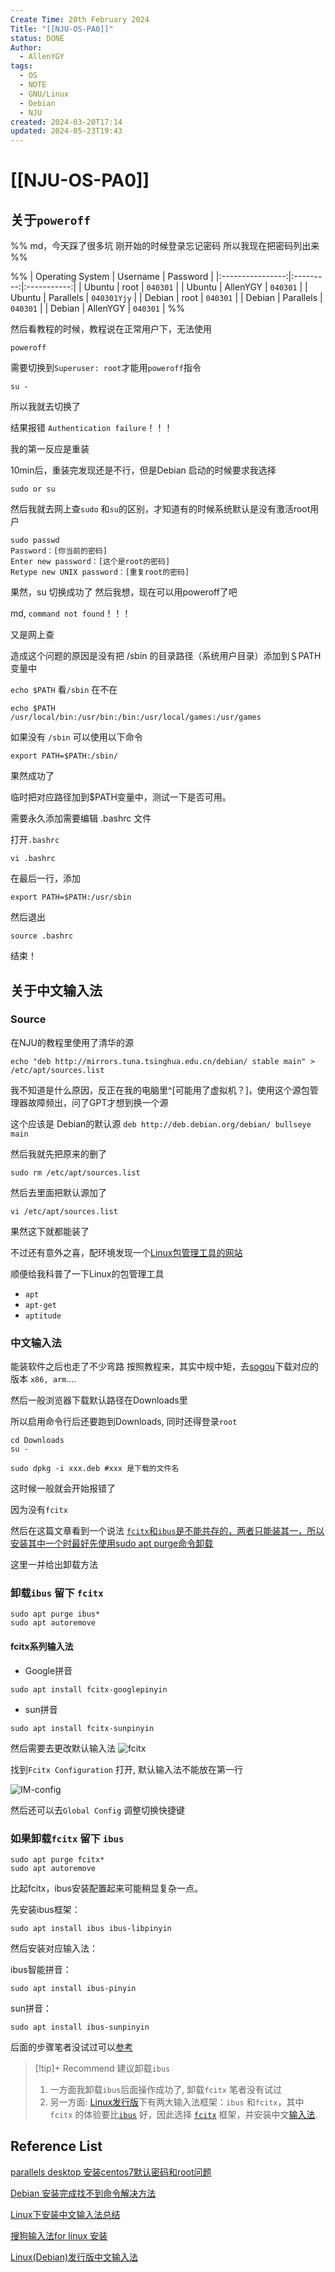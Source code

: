 ```yaml
---
Create Time: 20th February 2024
Title: "[[NJU-OS-PA0]]"
status: DONE
Author:
  - AllenYGY
tags:
  - OS
  - NOTE
  - GNU/Linux
  - Debian
  - NJU
created: 2024-03-20T17:14
updated: 2024-05-23T19:43
---
```


# [[NJU-OS-PA0]]

## 关于`poweroff`

%% md，今天踩了很多坑
刚开始的时候登录忘记密码
所以我现在把密码列出来 %%

%% | Operating System | Username  |  Password   |
|:----------------:|:---------:|:-----------:|
|      Ubuntu      |   root    |  `040301`   |
|      Ubuntu      | AllenYGY  |  `040301`   |
|      Ubuntu      | Parallels | `040301Yjy` |
|      Debian      |   root    |  `040301`   |
|      Debian      | Parallels |  `040301`   |
|      Debian      | AllenYGY  |  `040301`   | %%

然后看教程的时候，教程说在正常用户下，无法使用

```shell
poweroff
```

需要切换到`Superuser: root`才能用`poweroff`指令

```shell
su -
```

所以我就去切换了

结果报错 `Authentication failure`！！！

我的第一反应是重装

10min后，重装完发现还是不行，但是Debian 启动的时候要求我选择

`sudo or su`

然后我就去网上查`sudo` 和`su`的区别，才知道有的时候系统默认是没有激活root用户

```shell
sudo passwd
Password：[你当前的密码]
Enter new password：[这个是root的密码]
Retype new UNIX password：[重复root的密码]
```

果然，su 切换成功了
然后我想，现在可以用poweroff了吧

md,  `command not found`！！！

又是网上查

造成这个问题的原因是没有把 /sbin 的目录路径（系统用户目录）添加到＄PATH变量中

`echo $PATH` 看`/sbin`  在不在

```shell
echo $PATH
/usr/local/bin:/usr/bin:/bin:/usr/local/games:/usr/games
```

如果没有 `/sbin` 可以使用以下命令

```shell
export PATH=$PATH:/sbin/
```

果然成功了

临时把对应路径加到$PATH变量中，测试一下是否可用。

需要永久添加需要编辑 .bashrc 文件

打开`.bashrc`

```shell
vi .bashrc
```

在最后一行，添加

```shell
export PATH=$PATH:/usr/sbin
```

然后退出

```shell
source .bashrc
```

结束！

## **关于中文输入法**

### **Source**

在NJU的教程里使用了清华的源

```shell
echo "deb http://mirrors.tuna.tsinghua.edu.cn/debian/ stable main" > /etc/apt/sources.list
```

我不知道是什么原因，反正在我的电脑里^[可能用了虚拟机？]，使用这个源包管理器故障频出，问了GPT才想到换一个源

这个应该是 Debian的默认源
`deb http://deb.debian.org/debian/ bullseye main`

然后我就先把原来的删了

```shell
sudo rm /etc/apt/sources.list
```

然后去里面把默认源加了

```shell
vi /etc/apt/sources.list
```

果然这下就都能装了

不过还有意外之喜，配环境发现一个[Linux包管理工具的网站](https://installati.one/)

顺便给我科普了一下Linux的包管理工具

- `apt`
- `apt-get`
- `aptitude`

### 中文输入法

能装软件之后也走了不少弯路
按照教程来，其实中规中矩，去[sogou](https://shurufa.sogou.com/linux)下载对应的版本 `x86, arm`....

然后一般浏览器下载默认路径在Downloads里

所以启用命令行后还要跑到Downloads, 同时还得登录`root`

```shell
cd Downloads
su -
```

```shell
sudo dpkg -i xxx.deb #xxx 是下载的文件名
```

这时候一般就会开始报错了

因为没有`fcitx`

然后在这篇文章看到一个说法
[`fcitx`和`ibus`是不能共存的，两者只能装其一，所以安装其中一个时最好先使用sudo apt purge命令卸载](https://juejin.cn/post/6989171574209249287)

这里一并给出卸载方法

### 卸载`ibus` 留下 `fcitx`

```shell
sudo apt purge ibus*
sudo apt autoremove
```

#### **fcitx系列输入法**

- Google拼音

```shell
sudo apt install fcitx-googlepinyin
```

- sun拼音

```shell
sudo apt install fcitx-sunpinyin
```

然后需要去更改默认输入法
![`fcitx`](https://cdn.jsdelivr.net/gh/ALLENYGY/ImageSpace@master/IMAGE/OS/fcitx.png)

找到`Fcitx Configuration` 打开, 默认输入法不能放在第一行

![IM-config](https://cdn.jsdelivr.net/gh/ALLENYGY/ImageSpace@master/IMAGE/OS/IM-config.png)

然后还可以去`Global Config` 调整切换快捷键

### 如果卸载`fcitx` 留下 `ibus`

```shell
sudo apt purge fcitx*
sudo apt autoremove
```

比起fcitx，ibus安装配置起来可能稍显复杂一点。

先安装ibus框架：

```shell
sudo apt install ibus ibus-libpinyin

```

然后安装对应输入法：

ibus智能拼音：

```shell
sudo apt install ibus-pinyin
```

sun拼音：

```shell
sudo apt install ibus-sunpinyin
```

后面的步骤笔者没试过可以[参考](https://juejin.cn/post/6989171574209249287)

> [!tip]+ Recommend
> 建议卸载`ibus`
>
> 1. 一方面我卸载`ibus`后面操作成功了, 卸载`fcitx` 笔者没有试过
> 2. 另一方面: [Linux发行版](http://www.linux265.com/distro)下有两大输入法框架：`ibus` 和`fcitx`，其中`fcitx` 的体验要比[`ibus`](http://linux265.com/soft/622.html) 好，因此选择 [`fcitx`](http://linux265.com/soft/620.html) 框架，并安装中文[输入法](http://linux265.com/soft/g42.html#search).

## Reference List

[parallels desktop 安装centos7默认密码和root问题](https://blog.csdn.net/u012852597/article/details/79353949)

[Debian 安装完成找不到命令解决方法](https://cloud.tencent.com/developer/article/1985786)

[Linux下安装中文输入法总结](https://juejin.cn/post/6989171574209249287)

[搜狗输入法for linux 安装](https://jingyan.baidu.com/article/925f8cb88390f5c0dde056a0.html)

[Linux(Debian)发行版中文输入法](https://www.cnblogs.com/xiangxinhouse/p/11135924.html)
